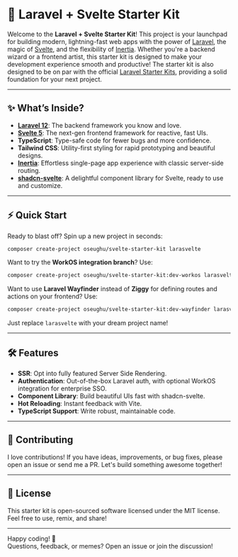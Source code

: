 # 🚀 Laravel + Svelte Starter Kit

Welcome to the **Laravel + Svelte Starter Kit**! This project is your launchpad for building modern, lightning-fast web apps with the power of [Laravel](https://laravel.com), the magic of [Svelte](https://svelte.dev), and the flexibility of [Inertia](https://inertiajs.com). Whether you're a backend wizard or a frontend artist, this starter kit is designed to make your development experience smooth and productive! The starter kit is also designed to be on par with the official [Laravel Starter Kits](https://laravel.com/docs/starter-kits), providing a solid foundation for your next project.

---

## ✨ What’s Inside?

- **[Laravel 12](https://laravel.com)**: The backend framework you know and love.
- **[Svelte 5](https://svelte.dev)**: The next-gen frontend framework for reactive, fast UIs.
- **TypeScript**: Type-safe code for fewer bugs and more confidence.
- **Tailwind CSS**: Utility-first styling for rapid prototyping and beautiful designs.
- **[Inertia](https://inertiajs.com)**: Effortless single-page app experience with classic server-side routing.
- **[shadcn-svelte](https://shadcn-svelte.com)**: A delightful component library for Svelte, ready to use and customize.

---

## ⚡ Quick Start

Ready to blast off? Spin up a new project in seconds:

```bash
composer create-project oseughu/svelte-starter-kit larasvelte
```

Want to try the **WorkOS integration branch**? Use:

```bash
composer create-project oseughu/svelte-starter-kit:dev-workos larasvelte
```

Want to use **Laravel Wayfinder** instead of **Ziggy** for defining routes and actions on your frontend? Use:

```bash
composer create-project oseughu/svelte-starter-kit:dev-wayfinder larasvelte
```

Just replace `larasvelte` with your dream project name!

---

## 🛠️ Features

- **SSR**: Opt into fully featured Server Side Rendering.
- **Authentication**: Out-of-the-box Laravel auth, with optional WorkOS integration for enterprise SSO.
- **Component Library**: Build beautiful UIs fast with shadcn-svelte.
- **Hot Reloading**: Instant feedback with Vite.
- **TypeScript Support**: Write robust, maintainable code.

---

## 🤝 Contributing

I love contributions! If you have ideas, improvements, or bug fixes, please open an issue or send me a PR. Let's build something awesome together!

---

## 📄 License

This starter kit is open-sourced software licensed under the MIT license.  
Feel free to use, remix, and share!

---

Happy coding! 🎉  
Questions, feedback, or memes? Open an issue or join the discussion!
